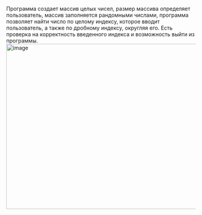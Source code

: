 Программа создает массив целых чисел, размер массива определяет пользователь, массив заполняется рандомными числами, программа позволяет найти число по целому индексу, которое вводит пользователь, а также по дробному индексу, округляя его. Есть проверка на корректность введенного индекса и возможность выйти из программы.
<img width="865" height="439" alt="image" src="https://github.com/user-attachments/assets/cbcb469c-b957-4cb1-9009-8e65905bf098" />
